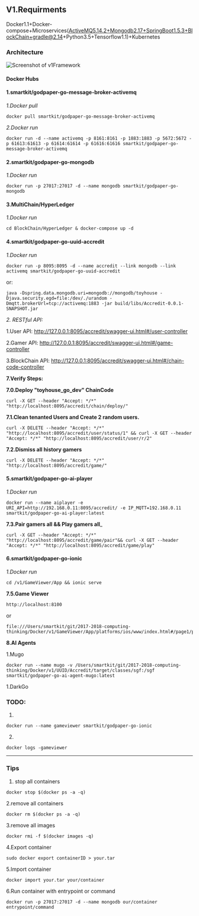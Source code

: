 
## V1.Requirments

Docker1.1+Docker-compose+Microservices(ActiveMQ5.14.2+Mongodb2.17+SpringBoot1.5.3+BlockChain+gradle@2.14+Python3.5+Tensorflow1.1)+Kubernetes

### Architecture

![Screenshot of v1Framework](https://raw.githubusercontent.com/yangboz/2017-2018-computing-thinking/master/Docker/v1/v1Framework.jpg)

#### Docker Hubs

#### 1.smartkit/godpaper-go-message-broker-activemq

_1.Docker pull_
```
docker pull smartkit/godpaper-go-message-broker-activemq
```
_2.Docker run_
```
docker run -d --name activemq -p 8161:8161 -p 1883:1883 -p 5672:5672 -p 61613:61613 -p 61614:61614 -p 61616:61616 smartkit/godpaper-go-message-broker-activemq
```

#### 2.smartkit/godpaper-go-mongodb

_1.Docker run_
```
docker run -p 27017:27017 -d --name mongodb smartkit/godpaper-go-mongodb
```

#### 3.MultiChain/HyperLedger

_1.Docker run_
```
cd BlockChain/HyperLedger & docker-compose up -d
```

#### 4.smartkit/godpaper-go-uuid-accredit

_1.Docker run_
```
docker run -p 8095:8095 -d --name accredit --link mongodb --link activemq smartkit/godpaper-go-uuid-accredit
```

or:
```
java -Dspring.data.mongodb.uri=mongodb://mongodb/toyhouse -Djava.security.egd=file:/dev/./urandom -Dmqtt.brokerUrl=tcp://activemq:1883 -jar build/libs/Accredit-0.0.1-SNAPSHOT.jar
```

_2. RESTful API:_

1.User API: http://127.0.0.1:8095/accredit/swagger-ui.html#/user-controller

2.Gamer API: http://127.0.0.1:8095/accredit/swagger-ui.html#/game-controller

3.BlockChain API: http://127.0.0.1:8095/accredit/swagger-ui.html#/chain-code-controller


__7.Verify Steps:__

__7.0.Deploy "toyhouse_go_dev" ChainCode__

```
curl -X GET --header "Accept: */*" "http://localhost:8095/accredit/chain/deploy/"
```

__7.1.Clean tenanted Users and Create 2 random users.__

```
curl -X DELETE --header "Accept: */*" "http://localhost:8095/accredit/user/status/1" && curl -X GET --header "Accept: */*" "http://localhost:8095/accredit/user/r/2"
```

__7.2.Dismiss all history gamers__

```
curl -X DELETE --header "Accept: */*" "http://localhost:8095/accredit/game/"
```

#### 5.smartkit/godpaper-go-ai-player

_1.Docker run_
```
docker run --name aiplayer -e URI_API=http://192.168.0.11:8095/accredit/ -e IP_MQTT=192.168.0.11 smartkit/godpaper-go-ai-player:latest
```


__7.3.Pair gamers all && Play gamers all___

```
curl -X GET --header "Accept: */*" "http://localhost:8095/accredit/game/pair"&& curl -X GET --header "Accept: */*" "http://localhost:8095/accredit/game/play"
```

#### 6.smartkit/godpaper-go-ionic
_1.Docker run_

```
cd /v1/GameViewer/App && ionic serve
```

__7.5.Game Viewer__

```
http://localhost:8100
```
or

```
file:///Users/smartkit/git/2017-2018-computing-thinking/Docker/v1/GameViewer/App/platforms/ios/www/index.html#/page1/page3
```

__8.AI Agents__

1.Mugo

```
docker run --name mugo -v /Users/smartkit/git/2017-2018-computing-thinking/Docker/v1/UUID/Accredit/target/classes/sgf:/sgf smartkit/godpaper-go-ai-agent-mugo:latest
```
1.DarkGo

### TODO:

1.
```
docker run --name gameviewer smartkit/godpaper-go-ionic
```

2. 
```
docker logs -gameviewer
```
---

### Tips

1. stop all containers

```
docker stop $(docker ps -a -q)    
```
2.remove all containers

```
docker rm $(docker ps -a -q)    
```

3.remove all images
```
docker rmi -f $(docker images -q)
```

4.Export container
```
sudo docker export containerID > your.tar
```
5.Import container
```
docker import your.tar your/container
```
6.Run container with entrypoint or command
```
docker run -p 27017:27017 -d --name mongodb our/container entrypoint/command 
```
